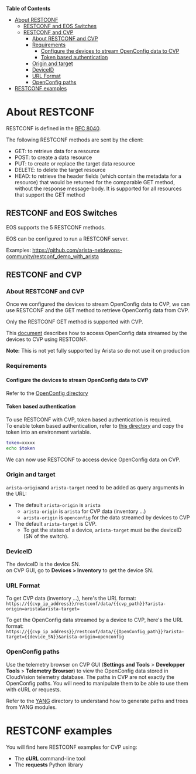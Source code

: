 **Table of Contents**

- [About RESTCONF](#about-restconf)
  - [RESTCONF and EOS Switches](#restconf-and-eos-switches)
  - [RESTCONF and CVP](#restconf-and-cvp)
    - [About RESTCONF and CVP](#about-restconf-and-cvp)
    - [Requirements](#requirements)
      - [Configure the devices to stream OpenConfig data to CVP](#configure-the-devices-to-stream-openconfig-data-to-cvp)
      - [Token based authentication](#token-based-authentication)
    - [Origin and target](#origin-and-target)
    - [DeviceID](#deviceid)
    - [URL Format](#url-format)
    - [OpenConfig paths](#openconfig-paths)
- [RESTCONF examples](#restconf-examples)

# About RESTCONF

RESTCONF is defined in the [RFC 8040](https://datatracker.ietf.org/doc/html/rfc8040).

The following RESTCONF methods are sent by the client:

- GET: to retrieve data for a resource
- POST: to create a data resource
- PUT: to create or replace the target data resource
- DELETE: to delete the target resource
- HEAD: to retrieve the header fields (which contain the metadata for a resource) that would be returned for the comparable GET method, without the response message-body. It is supported for all resources that support the GET method

## RESTCONF and EOS Switches

EOS supports the 5 RESTCONF methods.

EOS can be configured to run a RESTCONF server.

Examples: https://github.com/arista-netdevops-community/restconf_demo_with_arista

## RESTCONF and CVP

### About RESTCONF and CVP

Once we configured the devices to stream OpenConfig data to CVP, we can use RESTCONF and the GET method to retrieve OpenConfig data from CVP.

Only the RESTCONF GET method is supported with CVP.

This [document](https://aristanetworks.force.com/AristaCommunity/s/article/Understanding-CloudVIsion-APIs-and-accessing-NetDB-data) describes how to access OpenConfig data streamed by the devices to CVP using RESTCONF.

**Note:** This is not yet fully supported by Arista so do not use it on production

### Requirements

#### Configure the devices to stream OpenConfig data to CVP

Refer to the [OpenConfig directory](../OpenConfig)

#### Token based authentication

To use RESTCONF with CVP, token based authentication is required.  
To enable token based authentication, refer to [this directory](../Token%20based%20authentication) and copy the token into an environment variable.

```bash
token=xxxxx
echo $token
```

We can now use RESTCONF to access device OpenConfig data on CVP.

### Origin and target

`arista-origin`and `arista-target` need to be added as query arguments in the URL:

- The default `arista-origin` is `arista`
  - `arista-origin` is `arista` for CVP data (inventory ...)
  - `arista-origin` is `openconfig` for the data streamed by devices to CVP
- The default `arista-target` is CVP.
  - To get the states of a device, `arista-target` must be the deviceID (SN of the switch).

### DeviceID

The deviceID is the device SN.  
on CVP GUI, go to **Devices > Inventory** to get the device SN.  

### URL Format

To get CVP data (inventory ...), here's the URL format:  
```https://{{cvp_ip_address}}/restconf/data/{{cvp_path}}?arista-origin=arista&arista-target=```

To get the OpenConfig data streamed by a device to CVP, here's the URL format:  
```https://{{cvp_ip_address}}/restconf/data/{{OpenConfig_path}}?arista-target={{device_SN}}&arista-origin=openconfig```

### OpenConfig paths

Use the telemetry browser on CVP GUI (**Settings and Tools** > **Developper Tools** > **Telemetry Browser**) to view the OpenConfig data stored in CloudVision telemetry database. The paths in CVP are not exactly the OpenConfig paths. You will need to manipulate them to be able to use them with cURL or requests.

Refer to the [YANG](../YANG/) directory to understand how to generate paths and trees from YANG modules.

# RESTCONF examples

You will find here RESTCONF examples for CVP using:

- The **cURL** command-line tool
- The **requests** Python library
